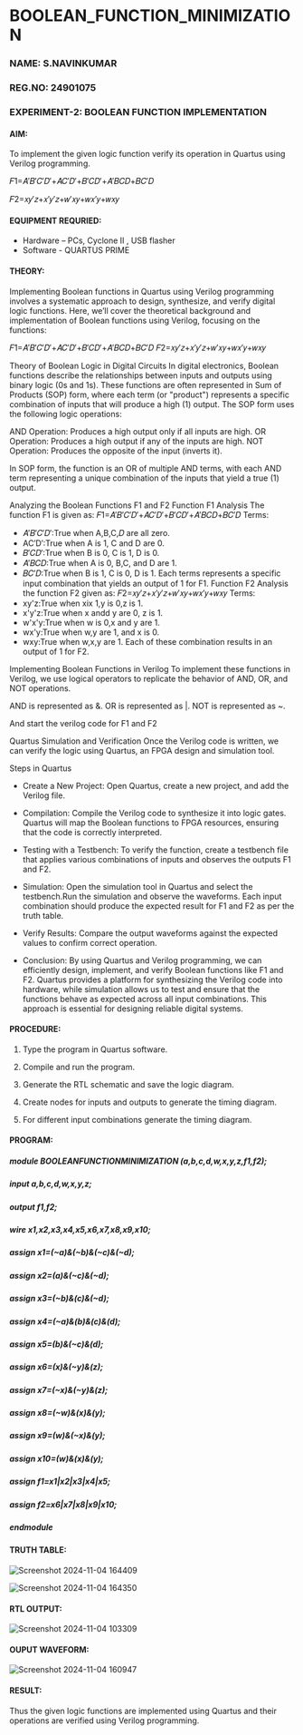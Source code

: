 # BOOLEAN_FUNCTION_MINIMIZATION
### NAME: S.NAVINKUMAR
### REG.NO: 24901075
### EXPERIMENT-2: BOOLEAN FUNCTION IMPLEMENTATION

#### AIM:
To implement the given logic function verify its operation in Quartus using Verilog programming.

𝐹1=𝐴′𝐵′𝐶′𝐷′+𝐴𝐶′𝐷′+𝐵′𝐶𝐷′+𝐴′𝐵𝐶𝐷+𝐵𝐶′𝐷

𝐹2=𝑥𝑦′𝑧+𝑥′𝑦′𝑧+𝑤′𝑥𝑦+𝑤𝑥′𝑦+𝑤𝑥𝑦
#### EQUIPMENT REQURIED:

* Hardware – PCs, Cyclone II , USB flasher
* Software - QUARTUS PRIME

#### THEORY:

Implementing Boolean functions in Quartus using Verilog programming involves a systematic approach to design, synthesize, and verify digital logic functions. Here, we’ll cover the theoretical background and implementation of Boolean functions using Verilog, focusing on the functions:

𝐹1=𝐴′𝐵′𝐶′𝐷′+𝐴𝐶′𝐷′+𝐵′𝐶𝐷′+𝐴′𝐵𝐶𝐷+𝐵𝐶′𝐷
𝐹2=𝑥𝑦′𝑧+𝑥′𝑦′𝑧+𝑤′𝑥𝑦+𝑤𝑥′𝑦+𝑤𝑥𝑦

Theory of Boolean Logic in Digital Circuits
In digital electronics, Boolean functions describe the relationships between inputs and outputs using binary logic (0s and 1s). These functions are often represented in Sum of Products (SOP) form, where each term (or "product") represents a specific combination of inputs that will produce a high (1) output. The SOP form uses the following logic operations:

AND Operation: Produces a high output only if all inputs are high.
OR Operation: Produces a high output if any of the inputs are high.
NOT Operation: Produces the opposite of the input (inverts it).

In SOP form, the function is an OR of multiple AND terms, with each AND term representing a unique combination of the inputs that yield a true (1) output.

Analyzing the Boolean Functions F1 and F2
Function F1 Analysis
The function F1 is given as:
    𝐹1=𝐴′𝐵′𝐶′𝐷′+𝐴𝐶′𝐷′+𝐵′𝐶𝐷′+𝐴′𝐵𝐶𝐷+𝐵𝐶′𝐷
Terms:
  * 𝐴′𝐵′𝐶′𝐷′:True when A,B,C,𝐷 are all zero.
  * AC′D′:True when A is 1, C and D are 0.
  * 𝐵′𝐶𝐷′:True when B is 0, C is 1, D is 0.
  * 𝐴′𝐵𝐶𝐷:True when A is 0, B,C, and D are 1.
  * 𝐵𝐶′𝐷:True when B is 1, C is 0, D is 1.
Each terms represents a specific input combination that yields an output of 1 for F1.
Function F2 Analysis
the function F2 given as:
   𝐹2=𝑥𝑦′𝑧+𝑥′𝑦′𝑧+𝑤′𝑥𝑦+𝑤𝑥′𝑦+𝑤𝑥𝑦
Terms:
  * xy'z:True when xix 1,y is 0,z is 1.
  * x'y'z:True when x andd y are 0, z is 1.
  * w'x'y:True when w is 0,x and y are 1.
  * wx'y:True when w,y are 1, and x is 0.
  * wxy:True when w,x,y are 1.
Each of these combination results in an output of 1 for F2.

Implementing Boolean Functions in Verilog
To implement these functions in Verilog, we use logical operators to replicate the behavior of AND, OR, and NOT operations.

AND is represented as &.
OR is represented as |.
NOT is represented as ~.

And start the verilog code for F1 and F2

Quartus Simulation and Verification
Once the Verilog code is written, we can verify the logic using Quartus, an FPGA design and simulation tool.

Steps in Quartus
* Create a New Project: Open Quartus, create a new project, and add the Verilog file.
* Compilation: Compile the Verilog code to synthesize it into logic gates. Quartus will map the Boolean functions to FPGA resources, ensuring that the code is correctly interpreted.
* Testing with a Testbench: To verify the function, create a testbench file that applies various combinations of inputs and observes the outputs F1 and F2.
* Simulation: Open the simulation tool in Quartus and select the testbench.Run the simulation and observe the waveforms. Each input combination should produce the expected result for F1 and F2 as per the truth table.
* Verify Results: Compare the output waveforms against the expected values to confirm correct operation.

* Conclusion:
  By using Quartus and Verilog programming, we can efficiently design, implement, and verify Boolean functions like F1 and 
F2. Quartus provides a platform for synthesizing the Verilog code into hardware, while simulation allows us to test and ensure that the functions behave as expected across all input combinations. This approach is essential for designing reliable digital systems.

#### PROCEDURE:

1.	Type the program in Quartus software.

2.	Compile and run the program.

3.	Generate the RTL schematic and save the logic diagram.

4.	Create nodes for inputs and outputs to generate the timing diagram.

5.	For different input combinations generate the timing diagram.


#### PROGRAM:
##### module BOOLEANFUNCTIONMINIMIZATION (a,b,c,d,w,x,y,z,f1,f2);
##### input a,b,c,d,w,x,y,z;
##### output f1,f2;
##### wire x1,x2,x3,x4,x5,x6,x7,x8,x9,x10;
##### assign x1=(~a)&(~b)&(~c)&(~d);
##### assign x2=(a)&(~c)&(~d);
##### assign x3=(~b)&(c)&(~d);
##### assign x4=(~a)&(b)&(c)&(d);
##### assign x5=(b)&(~c)&(d);
##### assign x6=(x)&(~y)&(z);
##### assign x7=(~x)&(~y)&(z);
##### assign x8=(~w)&(x)&(y);
##### assign x9=(w)&(~x)&(y);
##### assign x10=(w)&(x)&(y);
##### assign f1=x1|x2|x3|x4|x5;
##### assign f2=x6|x7|x8|x9|x10;
##### endmodule

#### TRUTH TABLE:
![Screenshot 2024-11-04 164409](https://github.com/user-attachments/assets/acb3ef21-0884-42b1-9755-9fd47eb97cab)

![Screenshot 2024-11-04 164350](https://github.com/user-attachments/assets/e58f150e-ae63-4f15-95cc-52d766062906)


#### RTL OUTPUT:
![Screenshot 2024-11-04 103309](https://github.com/user-attachments/assets/8ba8ab3d-29bd-415b-ac87-e0d700072add)

#### OUPUT WAVEFORM:
![Screenshot 2024-11-04 160947](https://github.com/user-attachments/assets/ddc50ce3-c8e1-466c-8af7-e409f5673f7f)

#### RESULT:

Thus the given logic functions are implemented using Quartus and their operations are verified using Verilog programming.

